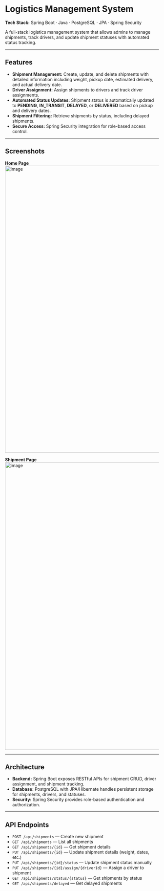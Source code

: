 
# Logistics Management System

**Tech Stack:** Spring Boot · Java · PostgreSQL · JPA · Spring Security  

A full-stack logistics management system that allows admins to manage shipments, track drivers, and update shipment statuses with automated status tracking.

---

## Features

- **Shipment Management:** Create, update, and delete shipments with detailed information including weight, pickup date, estimated delivery, and actual delivery date.  
- **Driver Assignment:** Assign shipments to drivers and track driver assignments.  
- **Automated Status Updates:** Shipment status is automatically updated to **PENDING**, **IN_TRANSIT**, **DELAYED**, or **DELIVERED** based on pickup and delivery dates.  
- **Shipment Filtering:** Retrieve shipments by status, including delayed shipments.  
- **Secure Access:** Spring Security integration for role-based access control.  

---

## Screenshots

**Home Page**  
<img width="1901" height="939" alt="image" src="https://github.com/user-attachments/assets/4c66755f-c2f5-41c2-8763-bf91f6519bf7" />


**Shipment Page**  
<img width="1900" height="941" alt="image" src="https://github.com/user-attachments/assets/596d8239-17aa-45e9-b4bb-f01396ec7200" />

---

## Architecture

- **Backend:** Spring Boot exposes RESTful APIs for shipment CRUD, driver assignment, and shipment tracking.  
- **Database:** PostgreSQL with JPA/Hibernate handles persistent storage for shipments, drivers, and statuses.  
- **Security:** Spring Security provides role-based authentication and authorization.  
---

## API Endpoints

- `POST /api/shipments` — Create new shipment  
- `GET /api/shipments` — List all shipments  
- `GET /api/shipments/{id}` — Get shipment details  
- `PUT /api/shipments/{id}` — Update shipment details (weight, dates, etc.)  
- `PUT /api/shipments/{id}/status` — Update shipment status manually  
- `PUT /api/shipments/{id}/assign/{driverId}` — Assign a driver to shipment  
- `GET /api/shipments/status/{status}` — Get shipments by status  
- `GET /api/shipments/delayed` — Get delayed shipments  


